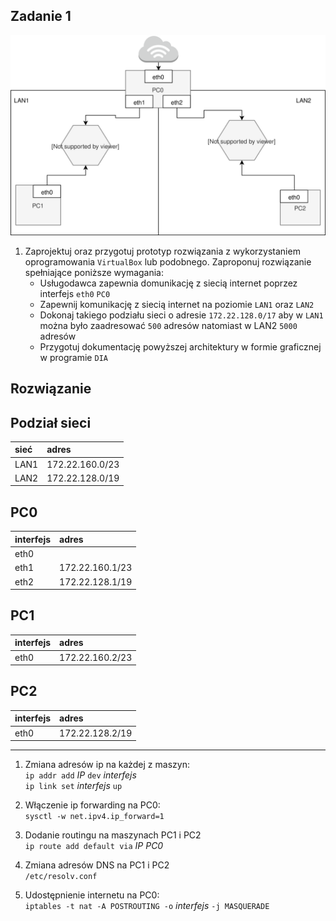 Zadanie 1
---------

![zadanie 1](zadanie-1.svg)

1. Zaprojektuj oraz przygotuj prototyp rozwiązania z wykorzystaniem oprogramowania ``VirtualBox`` lub podobnego. 
Zaproponuj rozwiązanie spełniające poniższe wymagania:
   * Usługodawca zapewnia domunikację z siecią internet poprzez interfejs ``eth0`` ``PC0``
   * Zapewnij komunikację z siecią internet na poziomie ``LAN1`` oraz ``LAN2``
   * Dokonaj takiego podziału sieci o adresie ``172.22.128.0/17`` aby w ``LAN1`` można było zaadresować ``500`` adresów natomiast w LAN2 ``5000`` adresów    
   * Przygotuj dokumentację powyższej architektury w formie graficznej w programie ``DIA``  
   
   
Rozwiązanie
-----------

Podział sieci
-------------
| sieć | adres |
|:-----|:------|
| LAN1 | 172.22.160.0/23 |
| LAN2 | 172.22.128.0/19 |


PC0
---
|  interfejs   | adres  |
|:-------------| :------| 
| eth0 |  |
| eth1 | 172.22.160.1/23  |
| eth2 | 172.22.128.1/19  |

PC1
---
|  interfejs   | adres  |
|:-------------| :------| 
| eth0 | 172.22.160.2/23 |

PC2
---
|  interfejs   | adres  |
|:-------------| :------| 
| eth0 | 172.22.128.2/19 |

--------------

1. Zmiana adresów ip na każdej z maszyn:  
``ip addr add`` *IP* ``dev`` *interfejs*  
``ip link set`` *interfejs* ``up``

2. Włączenie ip forwarding na PC0:  
``sysctl -w net.ipv4.ip_forward=1``

3. Dodanie routingu na maszynach PC1 i PC2   
``ip route add default via`` *IP PC0*

4. Zmiana adresów DNS na PC1 i PC2  
``/etc/resolv.conf``  

5. Udostępnienie internetu na PC0:  
``iptables -t nat -A POSTROUTING -o`` *interfejs* ``-j MASQUERADE``
